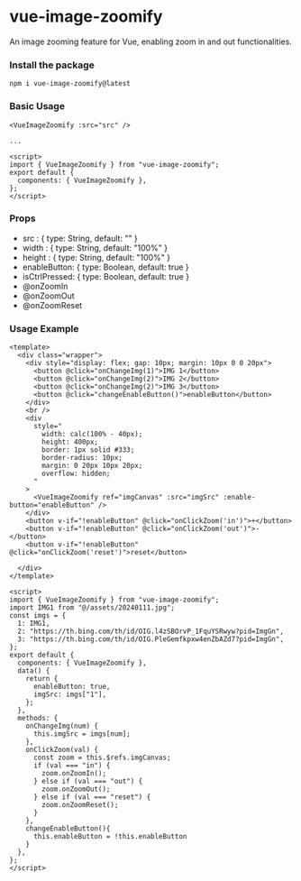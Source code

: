 # vue-image-zoomify

An image zooming feature for Vue, enabling zoom in and out functionalities.

### Install the package

```
npm i vue-image-zoomify@latest
```

### Basic Usage

```
<VueImageZoomify :src="src" />

...

<script>
import { VueImageZoomify } from "vue-image-zoomify";
export default {
  components: { VueImageZoomify },
};
</script>
```

### Props

- src : { type: String, default: "" }
- width : { type: String, default: "100%" }
- height : { type: String, default: "100%" }
- enableButton: { type: Boolean, default: true }
- isCtrlPressed: { type: Boolean, default: true }
- @onZoomIn
- @onZoomOut
- @onZoomReset

### Usage Example

```
<template>
  <div class="wrapper">
    <div style="display: flex; gap: 10px; margin: 10px 0 0 20px">
      <button @click="onChangeImg(1)">IMG 1</button>
      <button @click="onChangeImg(2)">IMG 2</button>
      <button @click="onChangeImg(2)">IMG 3</button>
      <button @click="changeEnableButton()">enableButton</button>
    </div>
    <br />
    <div
      style="
        width: calc(100% - 40px);
        height: 400px;
        border: 1px solid #333;
        border-radius: 10px;
        margin: 0 20px 10px 20px;
        overflow: hidden;
      "
    >
      <VueImageZoomify ref="imgCanvas" :src="imgSrc" :enable-button="enableButton" />
    </div>
    <button v-if="!enableButton" @click="onClickZoom('in')">+</button>
    <button v-if="!enableButton" @click="onClickZoom('out')">-</button>
    <button v-if="!enableButton" @click="onClickZoom('reset')">reset</button>

  </div>
</template>

<script>
import { VueImageZoomify } from "vue-image-zoomify";
import IMG1 from "@/assets/20240111.jpg";
const imgs = {
  1: IMG1,
  2: "https://th.bing.com/th/id/OIG.l4zSBOrvP_1FquYSRwyw?pid=ImgGn",
  3: "https://th.bing.com/th/id/OIG.PleGemfkpxw4enZbAZd7?pid=ImgGn",
};
export default {
  components: { VueImageZoomify },
  data() {
    return {
      enableButton: true,
      imgSrc: imgs["1"],
    };
  },
  methods: {
    onChangeImg(num) {
      this.imgSrc = imgs[num];
    },
    onClickZoom(val) {
      const zoom = this.$refs.imgCanvas;
      if (val === "in") {
        zoom.onZoomIn();
      } else if (val === "out") {
        zoom.onZoomOut();
      } else if (val === "reset") {
        zoom.onZoomReset();
      }
    },
    changeEnableButton(){
      this.enableButton = !this.enableButton
    }
  },
};
</script>
```
